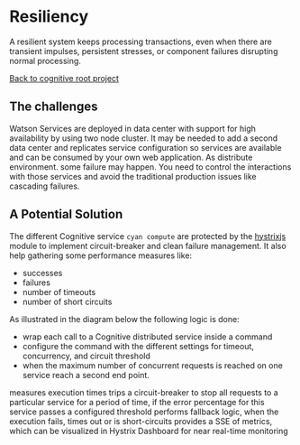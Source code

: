 # Resiliency

A resilient system keeps processing transactions, even when there are transient impulses, persistent stresses, or component failures disrupting normal processing.

[Back to cognitive root project](../README.md)

## The challenges
Watson Services are deployed in data center with support for high availability by using two node cluster. It may be needed to add a second data center and replicates service configuration so services are available and can be consumed by your own web application. As distribute environment. some failure may happen. You need to control the interactions with those services and avoid the traditional production issues like cascading failures.


## A Potential Solution
The different Cognitive service `cyan compute` are protected by the [hystrixjs](https://www.npmjs.com/package/hystrixjs) module to implement circuit-breaker and clean failure management. It also help gathering some performance measures like:
* successes
* failures
* number of timeouts
* number of short circuits

As illustrated in the diagram below the following logic is done:

* wrap each call to a Cognitive distributed service inside a command
* configure the command with the different settings for timeout, concurrency, and circuit threshold
* when the maximum number of concurrent requests is reached on one service reach a second end point.  

measures execution times
trips a circuit-breaker to stop all requests to a particular service for a period of time, if the error percentage for this service passes a configured threshold
performs fallback logic, when the execution fails, times out or is short-circuits
provides a SSE of metrics, which can be visualized in Hystrix Dashboard for near real-time monitoring
